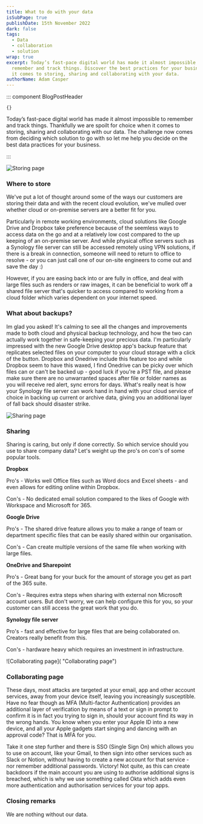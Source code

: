 ```yaml
---
title: What to do with your data
isSubPage: true
publishDate: 15th November 2022
dark: false
tags:
  - Data
  - collaboration
  - solution
wrap: true
excerpt: Today’s fast-pace digital world has made it almost impossible to
  remember and track things. Discover the best practices for your business when
  it comes to storing, sharing and collaborating with your data.
authorName: Adam Casper
---
```

::: component BlogPostHeader
~~~
{}
~~~
Today’s fast-pace digital world has made it almost impossible to remember and track things. Thankfully we are spoilt for choice when it comes to storing, sharing and collaborating with our data. The challenge now comes from deciding which solution to go with so let me help you decide on the best data practices for your business.

:::

![Storing page]( "Storing")

### Where to store

We've put a lot of thought around some of the ways our customers are storing their data and with the recent cloud evolution, we've mulled over whether cloud or on-premise servers are a better fit for you.

Particularly in remote working environments, cloud solutions like Google Drive and Dropbox take preference because of the seemless ways to access data on the go and at a relatively low cost compared to the up keeping of an on-premise server. And while physical office servers such as a Synology file server can still be accessed remotely using VPN solutions, if there is a break in connection, someone will need to return to office to resolve - or you can just call one of our on-site engineers to come out and save the day :)

However, if you are easing back into or are fully in office, and deal with large files such as renders or raw images, it can be beneficial to work off a shared file server that's quicker to access compared to working from a cloud folder which varies dependent on your internet speed.

### W﻿hat about backups?

I﻿m glad you asked! It's calming to see all the changes and improvements made to both cloud and physical backup technology, and how the two can actually work together in safe-keeping your precious data. I'm particularly impressed with the new Google Drive desktop app's backup feature that replicates selected files on your computer to your cloud storage with a click of the button. Dropbox and Onedrive include this feature too and while Dropbox seem to have this waxed, I find Onedrive can be picky over which files can or can't be backed up - good luck if you're a PST file, and please make sure there are no unwarranted spaces after file or folder names as you will receive red alert, sync errors for days. What's really neat is how your Synology file server can work hand in hand with your cloud service of choice in backing up current or archive data, giving you an additional layer of fall back should disaster strike.

![Sharing page]( "Sharing")

### S﻿haring

Sharing is caring, but only if done correctly. So which service should you use to share company data? Let's weight up the pro's on con's of some popular tools. 



**Dropbox**

Pro's - W﻿orks well Office files such as Word docs and Excel sheets - and even allows for editing online within Dropbox.

C﻿on's - No dedicated email solution compared to the likes of Google with Workspace and Microsoft for 365.



**G﻿oogle Drive**

Pro's - The shared drive feature allows you to make a range of team or department specific files that can be easily shared within our organisation. 

C﻿on's - Can create multiple versions of the same file when working with large files.



**OneDrive and Sharepoint**

Pro's - Great bang for your buck for the amount of storage you get as part of the 365 suite.

C﻿on's - Requires extra steps when sharing with external non Microsoft account users. But don't worry, we can help  configure this for you, so your customer can still access the great work that you do.



**S﻿ynology file server**

Pro's - fast and effective for large files that are being collaborated on. Creators really benefit from this.

C﻿on's - hardware heavy which requires an investment in infrastructure. 



![Collaborating page]( "Collaborating page")

### Collaborating page

T﻿hese days, most attacks are targeted at your email, app and other account services, away from your device itself, leaving you increasingly susceptible. Have no fear though as MFA (Multi-factor Authentication) provides an additional layer of verification by means of a text or sign in prompt to confirm it is in fact you trying to sign in, should your account find its way in the wrong hands. You know when you enter your Apple ID into a new device, and all your Apple gadgets start singing and dancing with an approval code? That is MFA for you. 

T﻿ake it one step further and there is SSO (Single Sign On) which allows you to use on account, like your Gmail, to then sign into other services such as Slack or Notion, without having to create a new account for that service - nor remember additional passwords. Victory! Not quite, as this can create backdoors if the main account you are using to authorise additional signs is breached, which is why we use something called Okta which adds even more authentication and authorisation services for your top apps.

### C﻿losing remarks

W﻿e are nothing without our data.